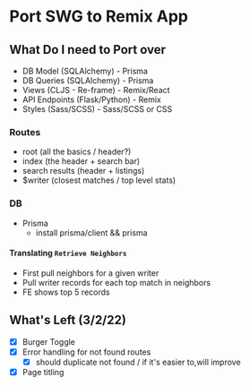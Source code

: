 # Port SWG to Remix App

## What Do I need to Port over

- DB Model (SQLAlchemy) - Prisma
- DB Queries (SQLAlchemy) - Prisma
- Views (CLJS - Re-frame) - Remix/React
- API Endpoints (Flask/Python) - Remix
- Styles (Sass/SCSS) - Sass/SCSS or CSS

### Routes

- root (all the basics / header?)
- index (the header + search bar)
- search results (header + listings)
- $writer (closest matches / top level stats)

### DB

- Prisma
  - install prisma/client && prisma

#### Translating `Retrieve Neighbors`

- First pull neighbors for a given writer
- Pull writer records for each top match in neighbors
- FE shows top 5 records

## What's Left (3/2/22)

- [x] Burger Toggle
- [x] Error handling for not found routes
  - [x] should duplicate not found / if it's easier to,will improve
- [x] Page titling
